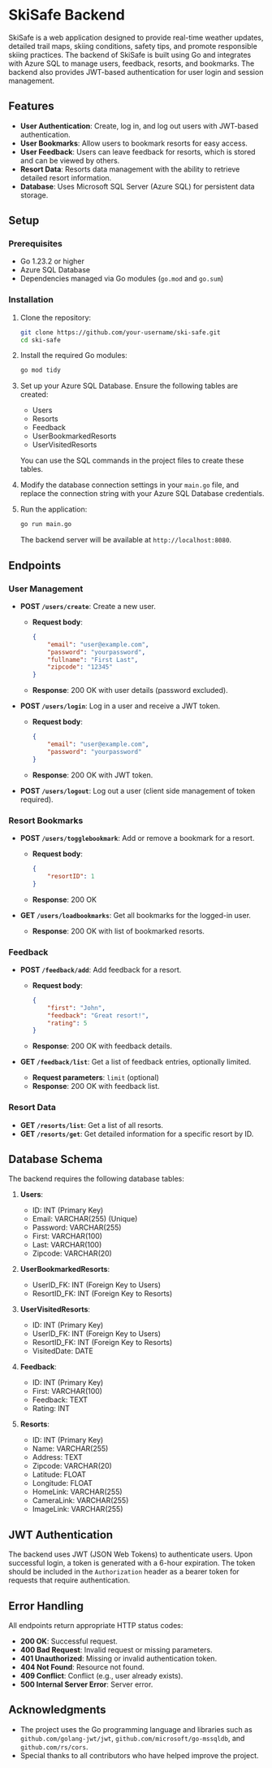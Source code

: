# SkiSafe Backend

SkiSafe is a web application designed to provide real-time weather updates, detailed trail maps, skiing conditions, safety tips, and promote responsible skiing practices. The backend of SkiSafe is built using Go and integrates with Azure SQL to manage users, feedback, resorts, and bookmarks. The backend also provides JWT-based authentication for user login and session management.

## Features

- **User Authentication**: Create, log in, and log out users with JWT-based authentication.
- **User Bookmarks**: Allow users to bookmark resorts for easy access.
- **User Feedback**: Users can leave feedback for resorts, which is stored and can be viewed by others.
- **Resort Data**: Resorts data management with the ability to retrieve detailed resort information.
- **Database**: Uses Microsoft SQL Server (Azure SQL) for persistent data storage.

## Setup

### Prerequisites

- Go 1.23.2 or higher
- Azure SQL Database
- Dependencies managed via Go modules (`go.mod` and `go.sum`)

### Installation

1. Clone the repository:
    ```bash
    git clone https://github.com/your-username/ski-safe.git
    cd ski-safe
    ```

2. Install the required Go modules:
    ```bash
    go mod tidy
    ```

3. Set up your Azure SQL Database. Ensure the following tables are created:
    - Users
    - Resorts
    - Feedback
    - UserBookmarkedResorts
    - UserVisitedResorts

    You can use the SQL commands in the project files to create these tables.

4. Modify the database connection settings in your `main.go` file, and replace the connection string with your Azure SQL Database credentials.

5. Run the application:
    ```bash
    go run main.go
    ```

    The backend server will be available at `http://localhost:8080`.

## Endpoints

### User Management

- **POST `/users/create`**: Create a new user.
    - **Request body**:
        ```json
        {
            "email": "user@example.com",
            "password": "yourpassword",
            "fullname": "First Last",
            "zipcode": "12345"
        }
        ```
    - **Response**: 200 OK with user details (password excluded).

- **POST `/users/login`**: Log in a user and receive a JWT token.
    - **Request body**:
        ```json
        {
            "email": "user@example.com",
            "password": "yourpassword"
        }
        ```
    - **Response**: 200 OK with JWT token.

- **POST `/users/logout`**: Log out a user (client side management of token required).

### Resort Bookmarks

- **POST `/users/togglebookmark`**: Add or remove a bookmark for a resort.
    - **Request body**:
        ```json
        {
            "resortID": 1
        }
        ```
    - **Response**: 200 OK

- **GET `/users/loadbookmarks`**: Get all bookmarks for the logged-in user.
    - **Response**: 200 OK with list of bookmarked resorts.

### Feedback

- **POST `/feedback/add`**: Add feedback for a resort.
    - **Request body**:
        ```json
        {
            "first": "John",
            "feedback": "Great resort!",
            "rating": 5
        }
        ```
    - **Response**: 200 OK with feedback details.

- **GET `/feedback/list`**: Get a list of feedback entries, optionally limited.
    - **Request parameters**: `limit` (optional)
    - **Response**: 200 OK with feedback list.

### Resort Data

- **GET `/resorts/list`**: Get a list of all resorts.
- **GET `/resorts/get`**: Get detailed information for a specific resort by ID.

## Database Schema

The backend requires the following database tables:

1. **Users**:
    - ID: INT (Primary Key)
    - Email: VARCHAR(255) (Unique)
    - Password: VARCHAR(255)
    - First: VARCHAR(100)
    - Last: VARCHAR(100)
    - Zipcode: VARCHAR(20)

2. **UserBookmarkedResorts**:
    - UserID_FK: INT (Foreign Key to Users)
    - ResortID_FK: INT (Foreign Key to Resorts)

3. **UserVisitedResorts**:
    - ID: INT (Primary Key)
    - UserID_FK: INT (Foreign Key to Users)
    - ResortID_FK: INT (Foreign Key to Resorts)
    - VisitedDate: DATE

4. **Feedback**:
    - ID: INT (Primary Key)
    - First: VARCHAR(100)
    - Feedback: TEXT
    - Rating: INT

5. **Resorts**:
    - ID: INT (Primary Key)
    - Name: VARCHAR(255)
    - Address: TEXT
    - Zipcode: VARCHAR(20)
    - Latitude: FLOAT
    - Longitude: FLOAT
    - HomeLink: VARCHAR(255)
    - CameraLink: VARCHAR(255)
    - ImageLink: VARCHAR(255)

## JWT Authentication

The backend uses JWT (JSON Web Tokens) to authenticate users. Upon successful login, a token is generated with a 6-hour expiration. The token should be included in the `Authorization` header as a bearer token for requests that require authentication.

## Error Handling

All endpoints return appropriate HTTP status codes:
- **200 OK**: Successful request.
- **400 Bad Request**: Invalid request or missing parameters.
- **401 Unauthorized**: Missing or invalid authentication token.
- **404 Not Found**: Resource not found.
- **409 Conflict**: Conflict (e.g., user already exists).
- **500 Internal Server Error**: Server error.

## Acknowledgments

- The project uses the Go programming language and libraries such as `github.com/golang-jwt/jwt`, `github.com/microsoft/go-mssqldb`, and `github.com/rs/cors`.
- Special thanks to all contributors who have helped improve the project.
